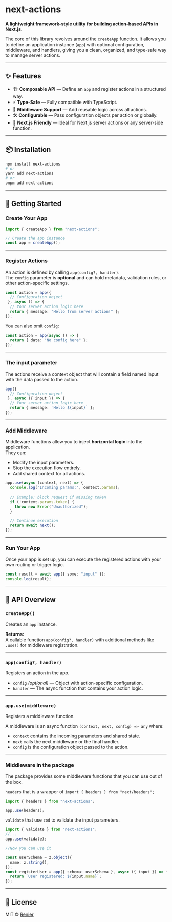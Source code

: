 # next-actions

**A lightweight framework-style utility for building action-based APIs in Next.js.**

The core of this library revolves around the `createApp` function. It allows you to define an application instance (`app`) with optional configuration, middleware, and handlers, giving you a clean, organized, and type-safe way to manage server actions.

---

## ✨ Features

- 🏗 **Composable API** — Define an `app` and register actions in a structured way.
- ⚡ **Type-Safe** — Fully compatible with TypeScript.
- 🧩 **Middleware Support** — Add reusable logic across all actions.
- 🛠 **Configurable** — Pass configuration objects per action or globally.
- 🚀 **Next.js Friendly** — Ideal for Next.js server actions or any server-side function.

---

## 📦 Installation

```bash
npm install next-actions
# or
yarn add next-actions
# or
pnpm add next-actions
```

---

## 🚀 Getting Started

### Create Your App

```ts
import { createApp } from "next-actions";

// Create the app instance
const app = createApp();
```

---

### Register Actions

An action is defined by calling `app(config?, handler)`.  
The `config` parameter is **optional** and can hold metadata, validation rules, or other action-specific settings.

```ts
const action = app({ 
  // Configuration object
 }, async () => {
  // Your server action logic here
  return { message: "Hello from server action!" };
});
```

You can also omit `config`:

```ts
const action = app(async () => {
  return { data: "No config here" };
});
```

---
### The input parameter

The actions receive a context object that will contain a field named input with the data passed to the action.

```ts
app({ 
  // Configuration object
 }, async ({ input }) => {
  // Your server action logic here
  return { message: `Hello ${input}` };
});
```

---

### Add Middleware

Middleware functions allow you to inject **horizontal logic** into the application.  
They can:
- Modify the input parameters.
- Stop the execution flow entirely.
- Add shared context for all actions.

```ts
app.use(async (context, next) => {
  console.log("Incoming params:", context.params);
  
  // Example: block request if missing token
  if (!context.params.token) {
    throw new Error("Unauthorized");
  }

  // Continue execution
  return await next();
});
```

---

### Run Your App

Once your app is set up, you can execute the registered actions with your own routing or trigger logic.

```ts
const result = await app({ some: "input" });
console.log(result);
```

---

## 🧩 API Overview

### `createApp()`
Creates an `app` instance.

**Returns:**  
A callable function `app(config?, handler)` with additional methods like `.use()` for middleware registration.

---

### `app(config?, handler)`
Registers an action in the app.

- `config` *(optional)* — Object with action-specific configuration.
- `handler` — The async function that contains your action logic.

---

### `app.use(middleware)`
Registers a middleware function.

A middleware is an async function `(context, next, config) => any` where:
- `context` contains the incoming parameters and shared state.
- `next` calls the next middleware or the final handler.
- `config` is the configuration object passed to the action.

---

### Middleware in the package

The package provides some middleware functions that you can use out of the box.

`headers` that is a wrapper of `import { headers } from "next/headers";`

```ts
import { headers } from "next-actions";

app.use(headers);
```

`validate` that use `zod` to validate the input parameters.

```ts
import { validate } from "next-actions";
//...
app.use(validate);

//Now you can use it

const userSchema = z.object({
  name: z.string(),
});
const registerUser = app({ schema: userSchema }, async ({ input }) => {
  return `User registered: ${input.name}`;
});
```

---

## 📄 License

MIT © [Renier](https://github.com/aprezcuba24)